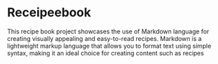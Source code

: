 # Receipeebook
This recipe book project showcases the use of Markdown language for creating visually appealing and easy-to-read recipes. Markdown is a lightweight markup language that allows you to format text using simple syntax, making it an ideal choice for creating content such as recipes
